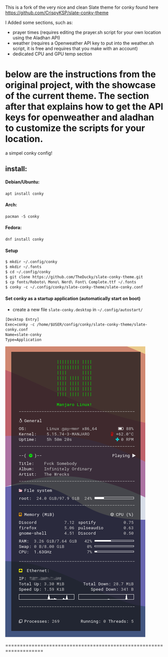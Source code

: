 This is a fork of the very nice and clean Slate theme for conky found here https://github.com/CrispyKSP/slate-conky-theme

I Added some sections, such as:
- prayer times (requires editing the prayer.sh script for your own location using the Aladhan API)
- weather (requires a Openweather API key to put into the weather.sh script, it is free and requires that you make with an account)
- dedicated CPU and GPU temp section

below are the instructions from the original project, with the showcase of the current theme. The section after that explains how to get the API keys for openweather and aladhan to customize the scripts for your location.
=============================================================

a simpel conky config!

## install:
#### Debian/Ubuntu: 
`apt install conky`

#### Arch: 
`pacman -S conky`

#### Fedora: 
`dnf install conky` 


#### Setup
```shell
$ mkdir ~/.config/conky
$ mkdir ~/.fonts
$ cd ~/.config/conky
$ git clone https://github.com/TheDucky/slate-conky-theme.git
$ cp fonts/Roboto\ Mono\ Nerd\ Font\ Complete.ttf ~/.fonts
$ conky -c ~/.config/conky/slate-conky-theme/slate-conky.conf
``` 

#### Set conky as a startup application (automatically start on boot)
- create a new file `slate-conky.desktop` in `~/.config/autostart/`

```desktop
[Desktop Entry]
Exec=conky -c /home/$USER/config/conky/slate-conky-theme/slate-conky.conf
Name=slate-conky
Type=Application
```
![slate-conky-showcase](images/showcase.png)

===================================================================


